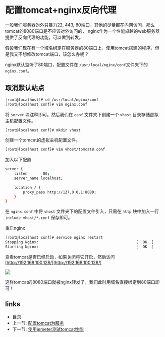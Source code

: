 # 配置tomcat+nginx反向代理

一般我们服务器对外只暴力22, 443, 80端口，其他的尽量都在内网访问，那么tomcat的8080端口是不应该对外访问的，
nginx作为一个性能卓越的web服务器提供了反向代理的功能，可以做到转发。

假设我们现在有一个域名绑定在服务器的80端口上，使用tomcat搭建的程序，但是我又不想修改tomcat端口，该怎么办呢？

nginx默认监听了80端口，配置文件在 `/usr/local/nginx/conf`文件夹下的 `nginx.conf`。

## 取消默认站点

```bash
[root@localhost]# cd /usr/local/nginx/conf
[root@localhost conf]# vim nginx.conf
```

将 `server` 块注释即可。然后我们在 `conf` 文件夹下创建一个 `vhost` 目录存储虚拟主机配置文件。

```bash
[root@localhost conf]# mkdir vhost
```

创建一个tomcat的虚拟主机配置文件。

```bash
[root@localhost conf]# vim vhost/tomcat8.conf
```

加入以下配置

```bash
server {
	listen       80;
	server_name localhost;
	
	location / {
		proxy_pass http://127.0.0.1:8080;
	}
}
```

在 `nginx.conf` 中将 `vhost` 文件夹下的配置文件引入，只需在 `http` 块中加入一行 `include vhost/*.conf` 保存即可。

重启nginx

```bash
[root@localhost conf]# service nginx restart
Stopping Nginx:                                            [  OK  ]
Starting Nginx:                                            [  OK  ]
```

查看tomcat是否已经启动，如果关闭将它开启，然后访问 [http://192.168.100.128/](http://192.168.100.128/)

![](https://ooo.0o0.ooo/2016/09/09/57d260a9a1004.png)

这样tomcat的8080端口就被nginx转发了，我们此时用域名直接绑定到80端口即可！

## links
   * [目录](<README.md>)
   * 上一节: [配置tomcat为服务](<config-tomcat-service.md>)
   * 下一节: [使用jemeter测试tomcat性能](<use-jemeter-test-tomcat.md>)
